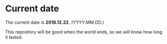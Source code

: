 # Current date

The current date is **2018.12.22.** (YYYY.MM.DD.)

This repository will be good when the world ends, so we will know how long it lasted.